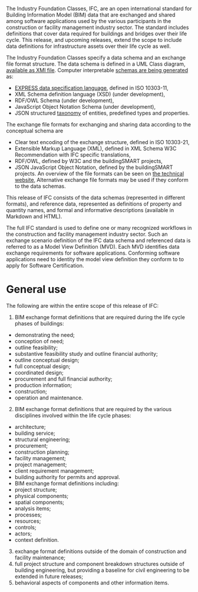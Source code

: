 The Industry Foundation Classes, IFC, are an open international standard for Building Information Model (BIM) data that are exchanged and shared among software applications used by the various participants in the construction or facility management industry sector. The standard includes definitions that cover data required for buildings and bridges over their life cycle. This release, and upcoming releases, extend the scope to include data definitions for infrastructure assets over their life cycle as well.

The Industry Foundation Classes specify a data schema and an exchange file format structure. 
The data schema is defined in a UML Class diagram, [available as XMI file](https://github.com/buildingSMART/IFC4.3.x-development/tree/master/schemas). 
Computer interpretable [schemas are being generated](https://github.com/buildingSMART/IFC4.3.x-output) as: 
 * [EXPRESS data specification language](https://github.com/buildingSMART/IFC4.3.x-output/blob/master/IFC.exp), defined in ISO 10303-11, 
 * XML Schema definition language (XSD) (under development), 
 * RDF/OWL Schema  (under development), 
 * JavaScript Object Notation Schema (under development), 
 * JSON structured [taxonomy](https://github.com/buildingSMART/IFC4.3.x-output/blob/master/IFC.json) of entities, predefined types and properties. 

The exchange file formats for exchanging and sharing data according to the conceptual schema are 
 * Clear text encoding of the exchange structure, defined in ISO 10303-21, 
 * Extensible Markup Language (XML), defined in XML Schema W3C Recommendation with IFC specific translations, 
 * RDF/OWL, defined by W3C and the buildingSMART projects, 
 * JSON JavaScript Object Notation, defined by the buildingSMART projects. 
An overview of the file formats can be seen on [the technical website](https://technical.buildingsmart.org/standards/ifc/ifc-formats/), 
Alternative exchange file formats may be used if they conform to the data schemas.

This release of IFC consists of the data schemas (represented in different formats), and reference data, represented as definitions of property and quantity names, and formal and informative descriptions (available in Markdown and HTML). 

The full IFC standard is used to define one or many recognized workflows in the construction and facility management industry sector. Such an exchange scenario definition of the IFC data schema and referenced data is referred to as a Model View Definition (MVD). Each MVD identifies data exchange requirements for software applications. Conforming software applications need to identity the model view definition they conform to to apply for Software Certification.

# General use
The following are within the entire scope of this release of IFC: 
1. BIM exchange format definitions that are required during the life cycle phases of buildings: 
  * demonstrating the need; 
  * conception of need; 
  * outline feasibility; 
  * substantive feasibility study and outline financial authority; 
  * outline conceptual design; 
  * full conceptual design; 
  * coordinated design; 
  * procurement and full financial authority; 
  * production information; 
  * construction; 
  * operation and maintenance. 
2. BIM exchange format definitions that are required by the various disciplines involved within the life cycle phases: 
  * architecture; 
  * building service; 
  * structural engineering; 
  * procurement; 
  * construction planning; 
  * facility management; 
  * project management; 
  * client requirement management; 
  * building authority for permits and approval. 
  * BIM exchange format definitions including: 
  * project structure; 
  * physical components; 
  * spatial components; 
  * analysis items; 
  * processes; 
  * resources; 
  * controls; 
  * actors; 
  * context definition. 
3. exchange format definitions outside of the domain of construction and facility maintenance; 
4. full project structure and component breakdown structures outside of building engineering, but providing a baseline for civil engineering to be extended in future releases; 
5. behavioral aspects of components and other information items. 
